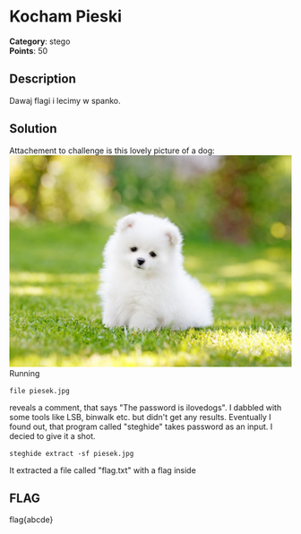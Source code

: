 # Kocham Pieski
**Category**: stego \
**Points**: 50

## Description
Dawaj flagi i lecimy w spanko.

## Solution
Attachement to challenge is this lovely picture of a dog:
![cute dog](piesek.jpg)
Running
```
file piesek.jpg
```
reveals a comment, that says "The password is ilovedogs". I dabbled with some tools like LSB, binwalk etc. but didn't get any results. Eventually I found out, that program called "steghide" takes password as an input. I decied to give it a shot. 
```
steghide extract -sf piesek.jpg
```
It extracted a file called "flag.txt" with a flag inside

## FLAG
flag{abcde}